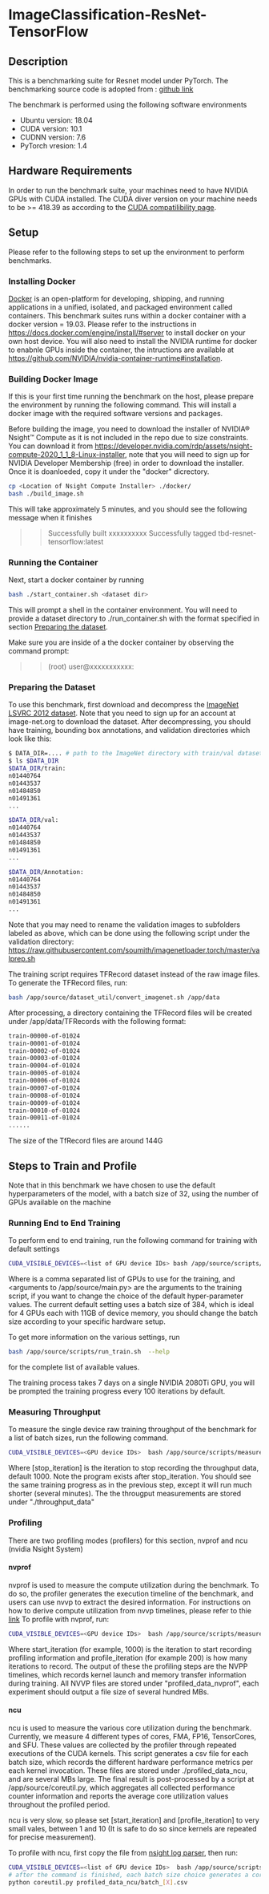 # ImageClassification-ResNet-TensorFlow
## Description
This is a benchmarking suite for Resnet model under PyTorch.
The benchmarking source code is adopted from : [github link](https://github.com/tensorflow/models/tree/master/official/vision/image_classification)


The benchmark is performed using the following software environments
* Ubuntu version: 18.04
* CUDA version:   10.1
* CUDNN version:  7.6
* PyTorch vresion: 1.4

## Hardware Requirements

In order to run the benchmark suite, your machines need to have NVIDIA GPUs with CUDA installed. The CUDA diver version on your machine needs to be >= 418.39 as according to the  [CUDA compatilibility page](https://docs.nvidia.com/deploy/cuda-compatibility/index.html#binary-compatibility).

## Setup
Please refer to the following steps to set up the environment to perform benchmarks.

### Installing Docker
[Docker](https://docs.docker.com/get-started/overview/) is an open-platform for developing, shipping, and running applications in a unified, isolated, and packaged environment called containers. This benchmark suites runs within a docker container with a docker version = 19.03. Please refer to the instructions in https://docs.docker.com/engine/install/#server to install docker on your own host device. You will also need to install the NVIDIA runtime for docker to enabnle GPUs inside the container, the intructions are available at https://github.com/NVIDIA/nvidia-container-runtime#installation.

### Building Docker Image
If this is your first time running the benchmark on the host, please prepare the environment by running the following command. This will install a docker image with the required software versions and packages.

Before building the image, you need to download the installer of NVIDIA® Nsight™ Compute as it is not included in the repo due to size constraints. You can download it from https://developer.nvidia.com/rdp/assets/nsight-compute-2020_1_1_8-Linux-installer, note that you will need to sign up for NVIDIA Developer Membership (free) in order to download the installer. Once it is doanloeded, copy it under the "docker" dicrectory.

```sh
cp <Location of Nsight Compute Installer> ./docker/
bash ./build_image.sh
```
This will take approximately 5 minutes, and you should see the following message when it finishes
>>Successfully built xxxxxxxxxx
>>Successfully tagged tbd-resnet-tensorflow:latest

### Running the Container
Next, start a docker container by running
```sh
bash ./start_container.sh <dataset dir>
```
This will prompt a shell in the container environment. You will need to provide a dataset directory to ./run_container.sh with the format specified in section [Preparing the dataset](###preparing-the-dataset).

Make sure you are inside of a the docker container by observing the command prompt:
>>(root) user@xxxxxxxxxxx:

### Preparing the Dataset
To use this benchmark, first download and decompress the [ImageNet LSVRC 2012 dataset](http://image-net.org/challenges/LSVRC/2012/). Note that you need to sign up for an account at image-net.org to download the dataset.
After decompressing, you should have training, bounding box annotations, and validation directories which look like this:
``` bash
$ DATA_DIR=.... # path to the ImageNet directory with train/val datasets
$ ls $DATA_DIR
$DATA_DIR/train:
n01440764
n01443537
n01484850
n01491361
...

$DATA_DIR/val:
n01440764
n01443537
n01484850
n01491361
...

$DATA_DIR/Annotation:
n01440764
n01443537
n01484850
n01491361
...
```

Note that you may need to rename the validation images to subfolders labeled as above, which can be done using the
following script under the validation directory:
https://raw.githubusercontent.com/soumith/imagenetloader.torch/master/valprep.sh

The training script requires TFRecord dataset instead of the raw image files. To generate the TFRecord files, run:

```bash
bash /app/source/dataset_util/convert_imagenet.sh /app/data
```
After processing, a directory containing the TFRecord files will be created under /app/data/TFRecords with the following format:
```bash
train-00000-of-01024
train-00001-of-01024
train-00002-of-01024
train-00003-of-01024
train-00004-of-01024
train-00005-of-01024
train-00006-of-01024
train-00007-of-01024
train-00008-of-01024
train-00009-of-01024
train-00010-of-01024
train-00011-of-01024
......
```
The size of the TfRecord files are around 144G

## Steps to Train and Profile
Note that in this benchmark we have chosen to use the default hyperparameters of the model, with a batch size of 32, using the number of GPUs available on the machine

### Running End to End Training

To perform end to end training, run the following command for training with default settings

```bash
CUDA_VISIBLE_DEVICES=<list of GPU device IDs> bash /app/source/scripts/run_train.sh  <arguments>
```

Where <list of GPU device IDs> is a comma separated list of GPUs to use for the training, and  <arguments to /app/source/main.py> are the arguments to the training script, if you want to change the choice of the default hyper-parameter values. The current default setting uses a batch size of 384, which is ideal for 4 GPUs each with 11GB of device memory, you should change the batch size according to your specific hardware setup.

To get more information on the various settings, run
```bash
bash /app/source/scripts/run_train.sh  --help
```
for the complete list of available values.

The training process takes 7 days on a single NVIDIA 2080Ti GPU, you will be prompted the training progress every 100 iterations by default.

### Measuring Throughput
To measure the single device raw training throughput of the benchmark for a list of batch sizes, run the following command.
```bash
CUDA_VISIBLE_DEVICES=<GPU device IDs>  bash /app/source/scripts/measure_throughput.sh  [stop_iteration]
```

Where [stop_iteration] is the iteration to stop recording the throughput data, default 1000. Note the program exists after stop_iteration.
You should see the same training progress as in the previous step, except it will run much shorter (several minutes). The the througput measurements are stored under "./throughput_data" 

### Profiling
There are two profiling modes (profilers) for this section, nvprof and ncu (nvidia Nsight System)

#### nvprof
nvprof is used to measure the compute utilization during the benchmark. To do so, the profiler generates the execution timeline of the benchmark, and users can use nvvp to extract the desired information.
For instructions on how to derive compute utilization from nvvp timelines, please refer to thie [link](https://github.com/UofT-EcoSystem/DNN-Training-Suite#visual-profiler)
To profile with nvprof, run:
```bash
CUDA_VISIBLE_DEVICES=<GPU device IDs>  bash /app/source/scripts/measure_compute_util.sh nvprof [start_iteration] [profile_iteration]
```
Where start_iteration (for example, 1000) is the iteration to start recording profiling information and profile_iteration (for example 200) is how many iterations to record.
The output of these the profiling steps are the NVPP timelines, which records kernel launch and memory transfer information during training. All NVVP files are stored under "profiled_data_nvprof", each experiment should output a file size of several hundred MBs.

#### ncu
ncu is used to measure the various core utilization during the benchmark. Currently, we measure 4 different types of cores, FMA, FP16, TensorCores, and SFU. These values are collected by the profiler through repeated executions of the CUDA kernels.
This script generates a csv file for each batch size, which records the different hardware performance metrics per each kernel invocation. These files are stored under ./profiled_data_ncu, and are several MBs large. The final result is post-processed by a script at /app/source/coreutil.py, which aggregates all collected performance counter information and reports the average core utilization values throughout the profiled period.
 
ncu is very slow, so please set [start_iteration] and [profile_iteration] to very small vales, between 1 and 10 (It is safe to do so since kernels are repeated for precise measurement).

To profile with ncu, first copy the file from [nsight log parser](/Core-Utilization-Analyzer), then run:
```bash
CUDA_VISIBLE_DEVICES=<list of GPU device IDs>  bash /app/source/scripts/measure_compute_util.sh ncu [start_iteration]  [profile_iteration]
# after the command is finished, each batch size choice generates a corresponding csv file, which can be parsed as
python coreutil.py profiled_data_ncu/batch_[X].csv
```


